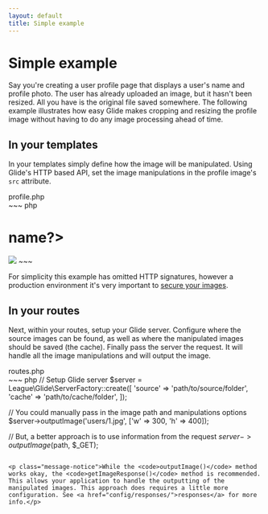 ```yaml
---
layout: default
title: Simple example
---
```


# Simple example

Say you're creating a user profile page that displays a user's name and profile photo. The user has already uploaded an image, but it hasn't been resized. All you have is the original file saved somewhere. The following example illustrates how easy Glide makes cropping and resizing the profile image without having to do any image processing ahead of time.

## In your templates

In your templates simply define how the image will be manipulated. Using Glide's HTTP based API, set the image manipulations in the profile image's `src` attribute.

<div class="filename">profile.php</div>
~~~ php
<h1><?=$user->name?></h1>

<!-- display profile image cropped to 300x400 -->
<img src="/img/users/<?=$user->id?>.jpg?w=300&h=400&fit=crop">
~~~

<p class="message-notice">For simplicity this example has omitted HTTP signatures, however a production environment it's very important to <a href="/1.0/config/security/">secure your images</a>.</p>

## In your routes

Next, within your routes, setup your Glide server. Configure where the source images can be found, as well as where the manipulated images should be saved (the cache). Finally pass the server the request. It will handle all the image manipulations and will output the image.

<div class="filename">routes.php</div>
~~~ php
<?php

// Setup Glide server
$server = League\Glide\ServerFactory::create([
    'source' => 'path/to/source/folder',
    'cache' => 'path/to/cache/folder',
]);

// You could manually pass in the image path and manipulations options
$server->outputImage('users/1.jpg', ['w' => 300, 'h' => 400]);

// But, a better approach is to use information from the request
$server->outputImage($path, $_GET);
~~~

<p class="message-notice">While the <code>outputImage()</code> method works okay, the <code>getImageResponse()</code> method is recommended. This allows your application to handle the outputting of the manipulated images. This approach does requires a little more configuration. See <a href="config/responses/">responses</a> for more info.</p>